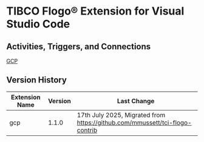 # TIBCO Flogo® Extension for Visual Studio Code

## Activities, Triggers, and Connections

[GCP](https://github.com/mmussett/extensions/blob/main/gcp/README.md)


## Version History

| Extension Name | Version | Last Change |
|----------------|---------|-------------|
| gcp            | 1.1.0   | 17th July 2025, Migrated from https://github.com/mmussett/tci-flogo-contrib
